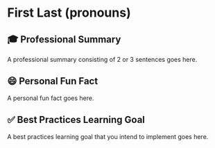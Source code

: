 # First Last (pronouns)

## :mortar_board: Professional Summary

A professional summary consisting of 2 or 3 sentences goes here.

## :smile: Personal Fun Fact

A personal fun fact goes here.

## :white_check_mark: Best Practices Learning Goal

A best practices learning goal that you intend to implement goes here.
